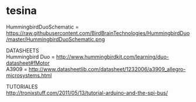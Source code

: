 # tesina

HummingbirdDuoSchematic = https://raw.githubusercontent.com/BirdBrainTechnologies/HummingbirdDuo/master/HummingbirdDuoSchematic.png

DATASHEETS <br>
Hummingbird Duo = http://www.hummingbirdkit.com/learning/duo-datasheet#fMotor <br>
A3909 = http://www.datasheetlib.com/datasheet/1232006/a3909_allegro-microsystems.html

TUTORIALES <br>
http://tronixstuff.com/2011/05/13/tutorial-arduino-and-the-spi-bus/

